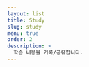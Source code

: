 ```yaml
---
layout: list
title: Study
slug: study
menu: true
order: 2
description: >
  학습 내용을 기록/공유합니다.
---
```

